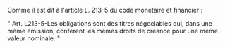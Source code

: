   
Comme il est dit à l'article L. 213-5 du code monétaire et financier :   

  
" Art. L213-5-Les obligations sont des titres négociables qui, dans une même émission, confèrent les mêmes droits de créance pour une même valeur nominale. "  
